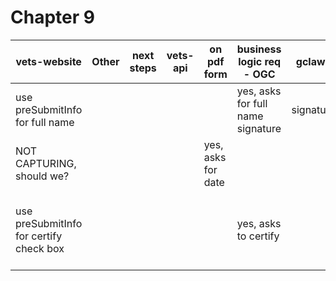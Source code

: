 # Chapter 9

| vets-website                            | Other | next steps | vets-api | on pdf form        | business logic req - OGC          | gclaws    | Required | Type | Char limit | Example                    | Other                      |
| --------------------------------------- | ----- | ---------- | -------- | ------------------ | --------------------------------- | --------- | -------- | ---- | ---------- | -------------------------- | -------------------------- |
| use preSubmitInfo for full name         |       |            |          |                    | yes, asks for full name signature | signature |          |      |            |                            |                            |
| NOT CAPTURING, should we?               |       |            |          | yes, asks for date |                                   |           |          |      |            | what would we map this to? |
| use preSubmitInfo for certify check box |       |            |          |                    | yes, asks to certify              |           |          |      |            |                            | what would we map this to? |
